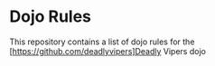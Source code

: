 Dojo Rules
==========

This repository contains a list of dojo rules for the [https://github.com/deadlyvipers]Deadly Vipers dojo

